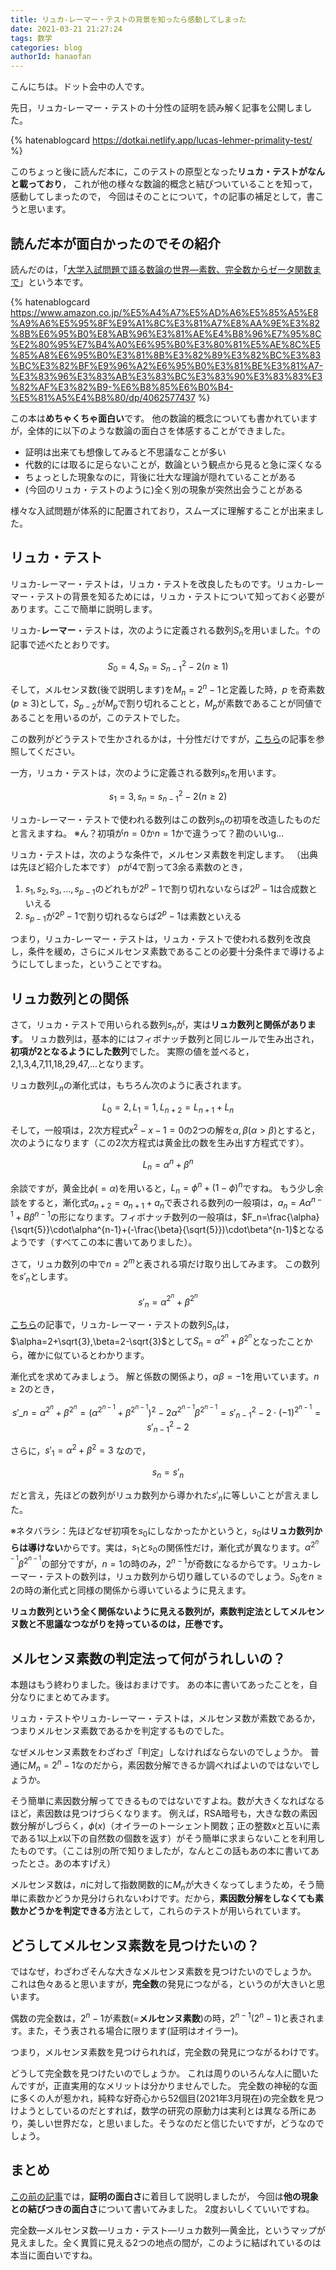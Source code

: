 ```yaml
---
title: リュカ-レーマー・テストの背景を知ったら感動してしまった
date: 2021-03-21 21:27:24
tags: 数学
categories: blog
authorId: hanaofan
---
```


こんにちは。ドット会中の人です。

先日，リュカ-レーマー・テストの十分性の証明を読み解く記事を公開しました。

{% hatenablogcard https://dotkai.netlify.app/lucas-lehmer-primality-test/ %}

このちょっと後に読んだ本に，このテストの原型となった**リュカ・テストがなんと載っており**，
これが他の様々な数論的概念と結びついていることを知って，感動してしまったので，
今回はそのことについて，↑の記事の補足として，書こうと思います。

## 読んだ本が面白かったのでその紹介

読んだのは，「[大学入試問題で語る数論の世界―素数、完全数からゼータ関数まで](https://www.amazon.co.jp/%E5%A4%A7%E5%AD%A6%E5%85%A5%E8%A9%A6%E5%95%8F%E9%A1%8C%E3%81%A7%E8%AA%9E%E3%82%8B%E6%95%B0%E8%AB%96%E3%81%AE%E4%B8%96%E7%95%8C%E2%80%95%E7%B4%A0%E6%95%B0%E3%80%81%E5%AE%8C%E5%85%A8%E6%95%B0%E3%81%8B%E3%82%89%E3%82%BC%E3%83%BC%E3%82%BF%E9%96%A2%E6%95%B0%E3%81%BE%E3%81%A7-%E3%83%96%E3%83%AB%E3%83%BC%E3%83%90%E3%83%83%E3%82%AF%E3%82%B9-%E6%B8%85%E6%B0%B4-%E5%81%A5%E4%B8%80/dp/4062577437)」という本です。

{% hatenablogcard https://www.amazon.co.jp/%E5%A4%A7%E5%AD%A6%E5%85%A5%E8%A9%A6%E5%95%8F%E9%A1%8C%E3%81%A7%E8%AA%9E%E3%82%8B%E6%95%B0%E8%AB%96%E3%81%AE%E4%B8%96%E7%95%8C%E2%80%95%E7%B4%A0%E6%95%B0%E3%80%81%E5%AE%8C%E5%85%A8%E6%95%B0%E3%81%8B%E3%82%89%E3%82%BC%E3%83%BC%E3%82%BF%E9%96%A2%E6%95%B0%E3%81%BE%E3%81%A7-%E3%83%96%E3%83%AB%E3%83%BC%E3%83%90%E3%83%83%E3%82%AF%E3%82%B9-%E6%B8%85%E6%B0%B4-%E5%81%A5%E4%B8%80/dp/4062577437 %}

この本は**めちゃくちゃ面白い**です。
他の数論的概念についても書かれていますが，全体的に以下のような数論の面白さを体感することができました。

- 証明は出来ても想像してみると不思議なことが多い
- 代数的には取るに足らないことが，数論という観点から見ると急に深くなる
- ちょっとした現象なのに，背後に壮大な理論が隠れていることがある
- (今回のリュカ・テストのように)全く別の現象が突然出会うことがある

様々な入試問題が体系的に配置されており，スムーズに理解することが出来ました。

## リュカ・テスト

リュカ-レーマー・テストは，リュカ・テストを改良したものです。リュカ-レーマー・テストの背景を知るためには，リュカ・テストについて知っておく必要があります。ここで簡単に説明します。

リュカ-**レーマー**・テストは，次のように定義される数列${S_n}$を用いました。↑の記事で述べたとおりです。

$$
S_0=4,S_n=S_{n-1}^2-2 (n\geq 1)
$$

そして，メルセンヌ数(後で説明します)を$M_n=2^n-1$と定義した時，$p$ を奇素数$(p\geq3)$として，$S_{p-2}$が$M_p$で割り切れることと，$M_p$が素数であることが同値であることを用いるのが，このテストでした。

この数列がどうテストで生かされるかは，十分性だけですが，[こちら](https://dotkai.netlify.app/lucas-lehmer-primality-test/)の記事を参照してください。

一方，リュカ・テストは，次のように定義される数列${s_n}$を用います。

$$
s_1=3,s_n=s_{n-1}^2-2 (n\geq 2)
$$

リュカ-レーマー・テストで使われる数列はこの数列${s_n}$の初項を改造したものだと言えますね。
※ん？初項が$n=0$か$n=1$かで違うって？勘のいいg…

リュカ・テストは，次のような条件で，メルセンヌ素数を判定します。
（出典は先ほど紹介した本です）
$p$が$4$で割って$3$余る素数のとき，
1. $s_1,s_2,s_3,...,s_{p-1}$のどれもが$2^p-1$で割り切れないならば$2^p-1$は合成数といえる
2. $s_{p-1}$が$2^p-1$で割り切れるならば$2^p-1$は素数といえる

つまり，リュカ-レーマー・テストは，リュカ・テストで使われる数列を改良し，条件を緩め，さらにメルセンヌ素数であることの必要十分条件まで導けるようにしてしまった，ということですね。

## リュカ数列との関係

さて，リュカ・テストで用いられる数列${s_n}$が，実は**リュカ数列と関係があります**。
リュカ数列は，基本的にはフィボナッチ数列と同じルールで生み出され，**初項が2となるようにした数列**でした。
実際の値を並べると，2,1,3,4,7,11,18,29,47,...となります。

リュカ数列${L_n}$の漸化式は，もちろん次のように表されます。

$$
L_0=2,L_1=1,L_{n+2}=L_{n+1}+L_n
$$

そして，一般項は，2次方程式$x^2-x-1=0$の2つの解を$\alpha,\beta(\alpha>\beta)$とすると，次のようになります（この2次方程式は黄金比の数を生み出す方程式です）。

$$
L_n=\alpha^n+\beta^n
$$

余談ですが，黄金比$\phi(=\alpha)$を用いると，$L_n=\phi^n+(1-\phi)^n$ですね。
もう少し余談をすると，漸化式$a_{n+2}=a_{n+1}+a_n$で表される数列の一般項は，$a_n=A\alpha^{n-1}+B\beta^{n-1}$の形になります。フィボナッチ数列の一般項は，$F_n=\frac{\alpha}{\sqrt{5}}\cdot\alpha^{n-1}+(-\frac{\beta}{\sqrt{5}})\cdot\beta^{n-1}$となるようです（すべてこの本に書いてありました）。

さて，リュカ数列の中で$n=2^m$と表される項だけ取り出してみます。
この数列を${s'_n}$とします。

$$
s'_n=\alpha^{2^n}+\beta^{2^n}
$$

[こちら](https://dotkai.netlify.app/lucas-lehmer-primality-test/)の記事で，リュカ-レーマー・テストの数列${S_n}$は，$\alpha=2+\sqrt{3},\beta=2-\sqrt{3}$として$S_n=\alpha^{2^n}+\beta^{2^n}$となったことから，確かに似ているとわかります。

漸化式を求めてみましょう。
解と係数の関係より，$\alpha\beta=-1$を用いています。$n\geq 2$のとき，

$$
s'\_n=\alpha^{2^n}+\beta^{2^n}=(\alpha^{2^{n-1}}+\beta^{2^{n-1}})^2-2\alpha^{2^{n-1}}\beta^{2^{n-1}}=s'^2_{n-1}-2\cdot (-1)^{2^{n-1}}=s'^2_{n-1}-2
$$

さらに，$s'_1=\alpha^2+\beta^2=3$ なので，

$$
s_n=s'_n
$$

だと言え，先ほどの数列がリュカ数列から導かれた${s'_n}$に等しいことが言えました。

※ネタバラシ：先ほどなぜ初項を$s_0$にしなかったかというと，$s_0$は**リュカ数列からは導けない**からです。実は，$s_1$と$s_0$の関係性だけ，漸化式が異なります。$\alpha^{2^{n-1}}\beta^{2^{n-1}}$の部分ですが，$n=1$の時のみ，$2^{n-1}$が奇数になるからです。リュカ-レーマー・テストの数列は，リュカ数列から切り離しているのでしょう。$S_0$を$n\geq 2$の時の漸化式と同様の関係から導いているように見えます。

**リュカ数列という全く関係ないように見える数列が，素数判定法としてメルセンヌ数と不思議なつながりを持っているのは，圧巻です。**

## メルセンヌ素数の判定法って何がうれしいの？

本題はもう終わりました。後はおまけです。
あの本に書いてあったことを，自分なりにまとめてみます。

リュカ・テストやリュカ-レーマー・テストは，メルセンヌ数が素数であるか，つまりメルセンヌ素数であるかを判定するものでした。

なぜメルセンヌ素数をわざわざ「判定」しなければならないのでしょうか。
普通に$M_n=2^n-1$なのだから，素因数分解できるか調べればよいのではないでしょうか。

そう簡単に素因数分解ってできるものではないですよね。数が大きくなればなるほど，素因数は見つけづらくなります。
例えば，RSA暗号も，大きな数の素因数分解がしづらく，$\phi(x)$（オイラーのトーシェント関数；正の整数$x$と互いに素である$1$以上$x$以下の自然数の個数を返す）がそう簡単に求まらないことを利用したものです。（ここは別の所で知りましたが，なんとこの話もあの本に書いてあったとさ。あの本すげえ）

メルセンヌ数は，$n$に対して指数関数的に$M_n$が大きくなってしまうため，そう簡単に素数かどうか見分けられないわけです。だから，**素因数分解をしなくても素数かどうかを判定できる**方法として，これらのテストが用いられています。

## どうしてメルセンヌ素数を見つけたいの？

ではなぜ，わざわざそんな大きなメルセンヌ素数を見つけたいのでしょうか。
これは色々あると思いますが，**完全数**の発見につながる，というのが大きいと思います。

偶数の完全数は，$2^n-1$が素数(=**メルセンヌ素数**)の時，$2^{n-1}(2^n-1)$と表されます。また，そう表される場合に限ります(証明はオイラー)。

つまり，メルセンヌ素数を見つけられれば，完全数の発見につながるわけです。

どうして完全数を見つけたいのでしょうか。
これは周りのいろんな人に聞いたんですが，正直実用的なメリットは分かりませんでした。
完全数の神秘的な面に多くの人が惹かれ，純粋な好奇心から52個目(2021年3月現在)の完全数を見つけようとしているのだとすれば，数学の研究の原動力は実利とは異なる所にあり，美しい世界だな，と思いました。そうなのだと信じたいですが，どうなのでしょう。

## まとめ

[この前の記事](https://dotkai.netlify.app/lucas-lehmer-primality-test/)では，**証明の面白さ**に着目して説明しましたが，
今回は**他の現象との結びつきの面白さ**について書いてみました。
2度おいしくていいですね。

完全数―メルセンヌ数―リュカ・テスト―リュカ数列―黄金比，というマップが見えました。全く異質に見える2つの地点の間が，このように結ばれているのは本当に面白いですね。
